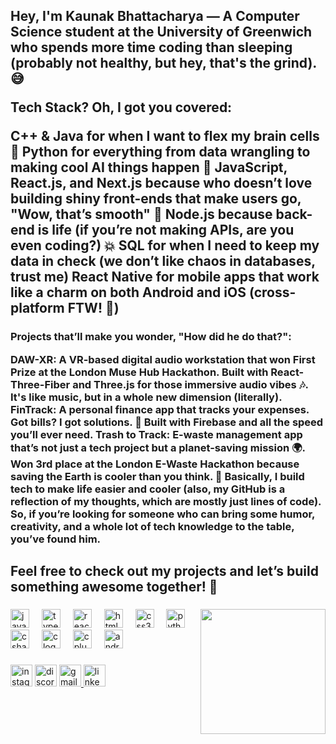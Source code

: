 <h2 align="left"> Hey, I'm Kaunak Bhattacharya — A Computer Science student at the University of Greenwich who spends more time coding than sleeping (probably not healthy, but hey, that's the grind). 😅

Tech Stack? Oh, I got you covered:

C++ & Java for when I want to flex my brain cells 🧠
Python for everything from data wrangling to making cool AI things happen 🤖
JavaScript, React.js, and Next.js because who doesn’t love building shiny front-ends that make users go, "Wow, that’s smooth" 💅
Node.js because back-end is life (if you’re not making APIs, are you even coding?) 💥
SQL for when I need to keep my data in check (we don’t like chaos in databases, trust me)
React Native for mobile apps that work like a charm on both Android and iOS (cross-platform FTW! 🙌)
</h2>
<h3>
Projects that’ll make you wonder, "How did he do that?":

DAW-XR: A VR-based digital audio workstation that won First Prize at the London Muse Hub Hackathon. Built with React-Three-Fiber and Three.js for those immersive audio vibes 🎶. It's like music, but in a whole new dimension (literally).
FinTrack: A personal finance app that tracks your expenses. Got bills? I got solutions. 🤑 Built with Firebase and all the speed you’ll ever need.
Trash to Track: E-waste management app that’s not just a tech project but a planet-saving mission 🌍. Won 3rd place at the London E-Waste Hackathon because saving the Earth is cooler than you think. 🌱
Basically, I build tech to make life easier and cooler (also, my GitHub is a reflection of my thoughts, which are mostly just lines of code). So, if you’re looking for someone who can bring some humor, creativity, and a whole lot of tech knowledge to the table, you’ve found him.

Feel free to check out my projects and let’s build something awesome together! 🚀
-
</h3>

###

<img align="right" height="200" src="https://i.gifer.com/GYny.gif"  />

###

<div align="left">
  <img src="https://cdn.jsdelivr.net/gh/devicons/devicon/icons/javascript/javascript-original.svg" height="30" alt="javascript logo"  />
  <img width="12" />
  <img src="https://cdn.jsdelivr.net/gh/devicons/devicon/icons/typescript/typescript-original.svg" height="30" alt="typescript logo"  />
  <img width="12" />
  <img src="https://cdn.jsdelivr.net/gh/devicons/devicon/icons/react/react-original.svg" height="30" alt="react logo"  />
  <img width="12" />
  <img src="https://cdn.jsdelivr.net/gh/devicons/devicon/icons/html5/html5-original.svg" height="30" alt="html5 logo"  />
  <img width="12" />
  <img src="https://cdn.jsdelivr.net/gh/devicons/devicon/icons/css3/css3-original.svg" height="30" alt="css3 logo"  />
  <img width="12" />
  <img src="https://cdn.jsdelivr.net/gh/devicons/devicon/icons/python/python-original.svg" height="30" alt="python logo"  />
  <img width="12" />
  <img src="https://cdn.jsdelivr.net/gh/devicons/devicon/icons/csharp/csharp-original.svg" height="30" alt="csharp logo"  />
  <img width="12" />
  <img src="https://cdn.jsdelivr.net/gh/devicons/devicon/icons/c/c-original.svg" height="30" alt="c logo"  />
  <img width="12" />
  <img src="https://cdn.jsdelivr.net/gh/devicons/devicon/icons/cplusplus/cplusplus-original.svg" height="30" alt="cplusplus logo"  />
  <img width="12" />
  <img src="https://cdn.jsdelivr.net/gh/devicons/devicon/icons/android/android-original.svg" height="30" alt="android logo"  />
</div>

###

<div align="left">
  <img src="https://img.shields.io/static/v1?message=Instagram&logo=instagram&label=&color=E4405F&logoColor=white&labelColor=&style=for-the-badge" height="35" alt="instagram logo"  />
  <img src="https://img.shields.io/static/v1?message=Discord&logo=discord&label=&color=7289DA&logoColor=white&labelColor=&style=for-the-badge" height="35" alt="discord logo"  />
  <a href="kaunaklast@gmail.com" target="_blank">
    <img src="https://img.shields.io/static/v1?message=Gmail&logo=gmail&label=&color=D14836&logoColor=white&labelColor=&style=for-the-badge" height="35" alt="gmail logo"  />
  </a>
  <a href="https://www.linkedin.com/in/kaunak-bhattacharya-553886258/" target="_blank">
    <img src="https://img.shields.io/static/v1?message=LinkedIn&logo=linkedin&label=&color=0077B5&logoColor=white&labelColor=&style=for-the-badge" height="35" alt="linkedin logo"  />
  </a>
</div>

###
